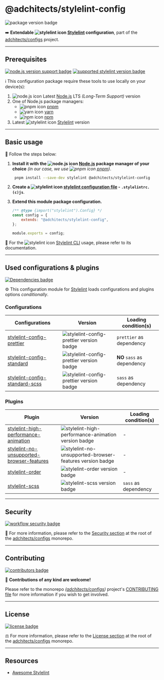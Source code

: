 # @adchitects/stylelint-config

![package version badge]

➡️ **Extendable ![stylelint icon] [Stylelint] configuration**, part of the
[adchitects/configs] project.

[package version badge]: https://img.shields.io/npm/v/@adchitects/stylelint-config/latest?style=for-the-badge&logo=npm
[stylelint]: https://stylelint.io/
[stylelint icon]: https://api.iconify.design/logos/stylelint.svg
[adchitects/configs]: https://github.com/adchitects/configs

---

## Prerequisites

[![node.js version support badge]][node.js]
[![supported stylelint version badge]][stylelint]

[node.js version support badge]: https://img.shields.io/node/v-lts/@adchitects/markdownlint-config?style=for-the-badge&logo=nodedotjs
[supported stylelint version badge]: https://img.shields.io/github/package-json/dependency-version/adchitects/configs/peer/stylelint?filename=packages%2Fstylelint%2Fpackage.json&logo=stylelint&style=for-the-badge

ℹ️ This configuration package require these tools to use locally on your
device(s):

1. ![node.js icon] Latest [Node.js] LTS _(Long-Term Support)_ version
1. One of Node.js package managers:
    - ![pnpm icon] [pnpm]
    - ![yarn icon] [yarn]
    - ![npm icon] [npm]
1. Latest ![stylelint icon] [Stylelint] version

[node.js]: https://nodejs.org/en/
[node.js icon]: https://api.iconify.design/logos/nodejs-icon.svg
[pnpm]: https://pnpm.io/
[pnpm icon]: https://api.iconify.design/vscode-icons/file-type-light-pnpm.svg
[npm]: https://npmjs.com/
[npm icon]: https://api.iconify.design/logos/npm-icon.svg
[yarn]: https://yarnpkg.com/
[yarn icon]: https://api.iconify.design/logos/yarn.svg

---

## Basic usage

👣 Follow the steps below:

1. **Install it with the ![node.js icon] [Node.js] package manager of your
   choice** _(in our case, we use ![pnpm icon] [pnpm])_.

    ```sh
     pnpm install --save-dev stylelint @adchitects/stylelint-config
    ```

1. **Create a ![stylelint icon] [stylelint configuration file] - `.stylelintrc.(c)js`**.

1. **Extend this module package configuration.**

    ```js
    /** @type {import("stylelint").Config} */
    const config = {
    	extends: "@adchitects/stylelint-config",
    };

    module.exports = config;
    ```

📖 For the ![stylelint icon] [Stylelint CLI] usage, please refer to its
documentation.

[stylelint configuration file]: https://stylelint.io/user-guide/configure
[stylelint cli]: https://stylelint.io/user-guide/usage/cli

---

## Used configurations & plugins

[![Dependencies badge]][dependencies url]

⚙️ This configuration module for [Stylelint] loads configurations and plugins
options _conditionally_.

[dependencies badge]: https://img.shields.io/librariesio/release/npm/@adchitects/stylelint-config?style=for-the-badge
[dependencies url]: https://libraries.io/npm/@adchitects%2Fstylelint-config

### Configurations

| Configurations                   | Version                                    | Loading condition(s)        |
| -------------------------------- | ------------------------------------------ | --------------------------- |
| [stylelint-config-prettier]      | ![stylelint-config-prettier version badge] | `prettier` as dependency    |
| [stylelint-config-standard]      | ![stylelint-config-prettier version badge] | **NO** `sass` as dependency |
| [stylelint-config-standard-scss] | ![stylelint-config-prettier version badge] | `sass` as dependency        |

[stylelint-config-prettier]: https://github.com/prettier/stylelint-config-prettier
[stylelint-config-prettier version badge]: https://img.shields.io/npm/v/stylelint-config-prettier?logo=npm&style=flat-square
[stylelint-config-standard]: https://github.com/stylelint/stylelint-config-standard
[stylelint-config-standard version badge]: https://img.shields.io/npm/v/stylelint-config-standard?logo=npm&style=flat-square
[stylelint-config-standard-scss]: https://github.com/stylelint-scss/stylelint-config-standard-scss
[stylelint-config-standard-scss version badge]: https://img.shields.io/npm/v/stylelint-config-standard-scss?logo=npm&style=flat-square

### Plugins

| Plugin                                      | Version                                                    | Loading condition(s) |
| ------------------------------------------- | ---------------------------------------------------------- | -------------------- |
| [stylelint-high-performance-animation]      | ![stylelint-high-performance-animation version badge]      | -                    |
| [stylelint-no-unsupported-browser-features] | ![stylelint-no-unsupported-browser-features version badge] | -                    |
| [stylelint-order]                           | ![stylelint-order version badge]                           | -                    |
| [stylelint-scss]                            | ![stylelint-scss version badge]                            | `sass` as dependency |

[stylelint-high-performance-animation]: https://github.com/kristerkari/stylelint-high-performance-animation
[stylelint-high-performance-animation version badge]: https://img.shields.io/npm/v/stylelint-high-performance-animation?logo=npm&style=flat-square
[stylelint-no-unsupported-browser-features]: https://github.com/ismay/stylelint-no-unsupported-browser-features
[stylelint-no-unsupported-browser-features version badge]: https://img.shields.io/npm/v/stylelint-no-unsupported-browser-features?logo=npm&style=flat-square
[stylelint-order]: https://github.com/hudochenkov/stylelint-order
[stylelint-order version badge]: https://img.shields.io/npm/v/stylelint-order?logo=npm&style=flat-square
[stylelint-scss]: https://github.com/sveltejs/stylelint-plugin-svelte3
[stylelint-scss version badge]: https://img.shields.io/npm/v/stylelint-scss?logo=npm&style=flat-square

---

## Security

[![workflow security badge]][security policy]

🔐 For more information, please refer to the [Security section] at the root of the
[adchitects/configs] monorepo.

[workflow security badge]: https://img.shields.io/github/workflow/status/adchitects/configs/Maintenance?label=Security&logo=github&style=for-the-badge
[security section]: https://github.com/adchitects/configs#security
[security policy]: https://github.com/adchitects/configs/security/policy

---

## Contributing

[![contributors badge]][contributors url]

🤝 **Contributions of any kind are welcome!**

Please refer to the monorepo _([adchitects/configs])_ project's
[CONTRIBUTING file] for more information if you wish to get involved.

[contributing file]: https://github.com/adchitects/configs/blob/main/.github/CONTRIBUTING.md
[contributors badge]: https://img.shields.io/github/contributors/adchitects/configs?style=for-the-badge
[contributors url]: https://github.com/adchitects/configs#contributors

---

## License

[![license badge]][license]

⚖️ For more information, please refer to the [License section] at the root of
the [adchitects/configs] monorepo.

[license badge]: https://img.shields.io/github/license/adchitects/configs?style=for-the-badge
[license]: https://github.com/adchitects/configs/blob/main/LICENSE.md
[license section]: https://github.com/adchitects/configs#License

---

## Resources

-   [Awesome Stylelint]

[awesome stylelint]: https://github.com/stylelint/awesome-stylelint
